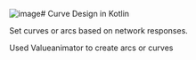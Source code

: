 ![image](https://github.com/AbhiVdy/curve_design_kotlin/assets/7107089/122a9e19-98fc-4142-b323-0eff791e1b40)# Curve Design in Kotlin

Set curves or arcs based on network responses.

Used Valueanimator to create arcs or curves
